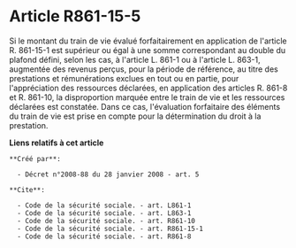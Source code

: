 # Article R861-15-5

Si le montant du train de vie évalué forfaitairement en application de l'article R. 861-15-1 est supérieur ou égal à une
somme correspondant au double du plafond défini, selon les cas, à l'article L. 861-1 ou à l'article L. 863-1, augmentée des
revenus perçus, pour la période de référence, au titre des prestations et rémunérations exclues en tout ou en partie, pour
l'appréciation des ressources déclarées, en application des articles R. 861-8 et R. 861-10, la disproportion marquée entre le
train de vie et les ressources déclarées est constatée. Dans ce cas, l'évaluation forfaitaire des éléments du train de vie
est prise en compte pour la détermination du droit à la prestation.

**Liens relatifs à cet article**

	**Créé par**:

	  - Décret n°2008-88 du 28 janvier 2008 - art. 5

	**Cite**:

	  - Code de la sécurité sociale. - art. L861-1
	  - Code de la sécurité sociale. - art. L863-1
	  - Code de la sécurité sociale. - art. R861-10
	  - Code de la sécurité sociale. - art. R861-15-1
	  - Code de la sécurité sociale. - art. R861-8
